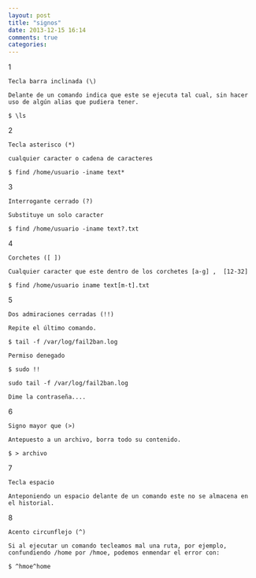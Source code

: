 ```yaml
---
layout: post
title: "signos"
date: 2013-12-15 16:14
comments: true
categories: 
---
```

1

	Tecla barra inclinada (\) 

	Delante de un comando indica que este se ejecuta tal cual, sin hacer uso de algún alias que pudiera tener.

	$ \ls

2

	Tecla asterisco (*)

	cualquier caracter o cadena de caracteres

	$ find /home/usuario -iname text*

3

	Interrogante cerrado (?)

	Substituye un solo caracter

	$ find /home/usuario -iname text?.txt

4

	Corchetes ([ ])

	Cualquier caracter que este dentro de los corchetes [a-g] ,  [12-32]

	$ find /home/usuario iname text[m-t].txt

5

	Dos admiraciones cerradas (!!)

	Repite el último comando.

	$ tail -f /var/log/fail2ban.log 

	Permiso denegado

	$ sudo !! 

	sudo tail -f /var/log/fail2ban.log 

	Dime la contraseña.... 

6

	Signo mayor que (>)

	Antepuesto a un archivo, borra todo su contenido.

	$ > archivo

7

	Tecla espacio

	Anteponiendo un espacio delante de un comando este no se almacena en el historial.

8

	Acento circunflejo (^)

	Si al ejecutar un comando tecleamos mal una ruta, por ejemplo, confundiendo /home por /hmoe, podemos enmendar el error con:

 	$ ^hmoe^home

